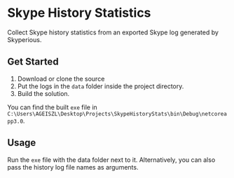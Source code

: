 # Skype History Statistics

Collect Skype history statistics from an exported Skype log generated by Skyperious.

## Get Started

1. Download or clone the source
2. Put the logs in the `data` folder inside the project directory.
3. Build the solution.

You can find the built `exe` file in `C:\Users\AGEISZL\Desktop\Projects\SkypeHistoryStats\bin\Debug\netcoreapp3.0`.

## Usage
Run the `exe` file with the data folder next to it. Alternatively, you can also pass the history log file names as arguments.
